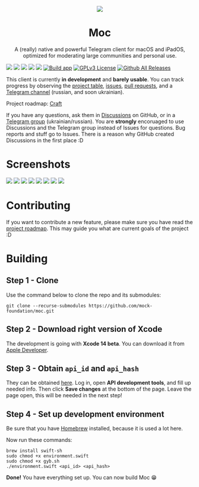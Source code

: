 <p align="center">
  <img src="https://github.com/mock-foundation/moc/raw/master/Shared/Assets.xcassets/AppIcon.appiconset/icon_256x256.png">
</p>

<h1 align="center">Moc</h1>

<p align="center">
A (really) native and powerful Telegram client for macOS and iPadOS, optimized
for moderating large communities and personal use. 
</p>

![](https://img.shields.io/badge/platform-macOS,%20iPadOS-000000?style=flat&logo=apple&logoColor=white)
![](https://img.shields.io/badge/minimum%20OS-macOS%2012,%20iPadOS%2015.2-blueviolet?style=flat&logo=apple&logoColor=white)
![](https://img.shields.io/badge/Swift%205.7-FA7343?style=flat&logo=swift&logoColor=white)
![](https://img.shields.io/badge/SwiftUI-2E00F1?style=flat&logo=swift&logoColor=white)
![](https://img.shields.io/badge/Telegram-2CA5E0?style=flat&logo=telegram&logoColor=white)
[![Build app](https://github.com/ggoraa/moc/actions/workflows/build.yml/badge.svg)](https://github.com/ggoraa/moc/actions/workflows/build.yml)
[![GPLv3 License](https://img.shields.io/badge/License-GPL%20v3-yellow.svg?style=flat)](https://opensource.org/licenses/)
[![Github All Releases](https://img.shields.io/github/downloads/ggoraa/moc/total.svg?style=flat)]() 

This client is currently **in development** and **barely usable**. You can track progress by observing the [project table](https://github.com/orgs/mock-foundation/projects/2), [issues](https://github.com/mock-foundation/moc/issues), [pull requests](https://github.com/mock-foundation/moc/pulls), and a [Telegram channel](https://t.me/moc_updates_ua) (russian, and soon ukrainian).

Project roadmap: [Craft](https://www.craft.do/s/rmUOSbIPXTVbCY)

If you have any questions, ask them in [Discussions](https://github.com/mock-foundation/moc/discussions) on GitHub, or in a [Telegram group](https://t.me/moc_discussion) (ukrainian/russian). You are **strongly** encoruaged to use Discussions and the Telegram group instead of Issues for questions. Bug reports and stuff go to Issues. There is a reason why GitHub created Discussions in the first place :D

# Screenshots
![](.github/images/screenshots/light/main.png)
![](.github/images/screenshots/dark/main.png)
![](.github/images/screenshots/light/about.png)
![](.github/images/screenshots/dark/about.png)
![](.github/images/screenshots/light/folders.png)
![](.github/images/screenshots/dark/folders.png)
![](.github/images/screenshots/light/account.png)
![](.github/images/screenshots/dark/account.png)

# Contributing

If you want to contribute a new feature, please make sure you have read the [project roadmap](https://www.craft.do/s/rmUOSbIPXTVbCY). This may guide you what are current goals of the project :D

# Building

## Step 1 - Clone

Use the command below to clone the repo and its submodules:

```shell
git clone --recurse-submodules https://github.com/mock-foundation/moc.git 
```

## Step 2 - Download right version of Xcode

The development is going with **Xcode 14 beta**. You can download it from
[Apple Developer](https://developer.apple.com/download/release/).

## Step 3 - Obtain `api_id` and `api_hash`

They can be obtained [here](https://my.telegram.org/). Log in, open **API development tools**, and fill up needed info. Then click **Save changes**
at the bottom of the page. Leave the page open, this will be needed in the next step!

## Step 4 - Set up development environment

Be sure that you have [Homebrew](https://brew.sh) installed, because it is used a lot here.

Now run these commands:
```shell
brew install swift-sh
sudo chmod +x environment.swift 
sudo chmod +x gyb.sh
./environment.swift <api_id> <api_hash>
```

**Done!** You have everything set up. You can now build Moc 😁
